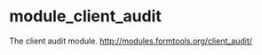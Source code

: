 module_client_audit
===================

The client audit module. http://modules.formtools.org/client_audit/

